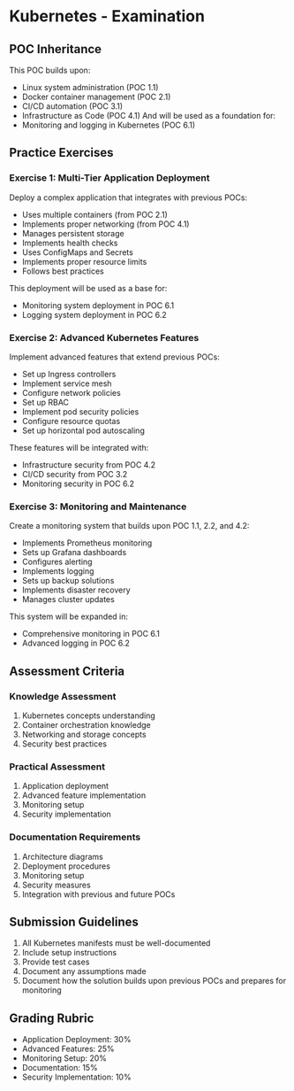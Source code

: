 # Kubernetes - Examination

## POC Inheritance
This POC builds upon:
- Linux system administration (POC 1.1)
- Docker container management (POC 2.1)
- CI/CD automation (POC 3.1)
- Infrastructure as Code (POC 4.1)
And will be used as a foundation for:
- Monitoring and logging in Kubernetes (POC 6.1)

## Practice Exercises

### Exercise 1: Multi-Tier Application Deployment
Deploy a complex application that integrates with previous POCs:
- Uses multiple containers (from POC 2.1)
- Implements proper networking (from POC 4.1)
- Manages persistent storage
- Implements health checks
- Uses ConfigMaps and Secrets
- Implements proper resource limits
- Follows best practices

This deployment will be used as a base for:
- Monitoring system deployment in POC 6.1
- Logging system deployment in POC 6.2

### Exercise 2: Advanced Kubernetes Features
Implement advanced features that extend previous POCs:
- Set up Ingress controllers
- Implement service mesh
- Configure network policies
- Set up RBAC
- Implement pod security policies
- Configure resource quotas
- Set up horizontal pod autoscaling

These features will be integrated with:
- Infrastructure security from POC 4.2
- CI/CD security from POC 3.2
- Monitoring security in POC 6.2

### Exercise 3: Monitoring and Maintenance
Create a monitoring system that builds upon POC 1.1, 2.2, and 4.2:
- Implements Prometheus monitoring
- Sets up Grafana dashboards
- Configures alerting
- Implements logging
- Sets up backup solutions
- Implements disaster recovery
- Manages cluster updates

This system will be expanded in:
- Comprehensive monitoring in POC 6.1
- Advanced logging in POC 6.2

## Assessment Criteria

### Knowledge Assessment
1. Kubernetes concepts understanding
2. Container orchestration knowledge
3. Networking and storage concepts
4. Security best practices

### Practical Assessment
1. Application deployment
2. Advanced feature implementation
3. Monitoring setup
4. Security implementation

### Documentation Requirements
1. Architecture diagrams
2. Deployment procedures
3. Monitoring setup
4. Security measures
5. Integration with previous and future POCs

## Submission Guidelines
1. All Kubernetes manifests must be well-documented
2. Include setup instructions
3. Provide test cases
4. Document any assumptions made
5. Document how the solution builds upon previous POCs and prepares for monitoring

## Grading Rubric
- Application Deployment: 30%
- Advanced Features: 25%
- Monitoring Setup: 20%
- Documentation: 15%
- Security Implementation: 10% 